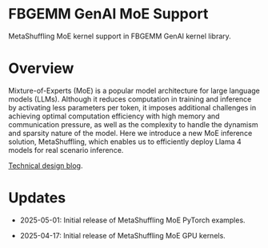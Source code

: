 # FBGEMM GenAI MoE Support

MetaShuffling MoE kernel support in FBGEMM GenAI kernel library.

# **Overview**

Mixture-of-Experts (MoE) is a popular model architecture for large language models (LLMs). Although it reduces computation in training and inference by activating less parameters per token,  it imposes additional challenges in achieving optimal computation efficiency with high memory and communication pressure, as well as the complexity to handle the dynamism and sparsity nature of the model. Here we introduce a new MoE inference solution, MetaShuffling, which enables us to efficiently deploy Llama 4 models for real scenario inference.

[Technical design blog](https://pytorch.org/blog/metashuffling-accelerating-llama-4-moe-inference/).

# **Updates**

- 2025-05-01: Initial release of MetaShuffling MoE PyTorch examples.

- 2025-04-17: Initial release of MetaShuffling MoE GPU kernels.
